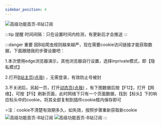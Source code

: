 ```yaml
---
sidebar_position: 4
---
```

![高级功能首页-B站订阅](/img/doc/高级功能/高级首页/B站订阅.png)


:::tip 提醒
时间间隔：只在设置时间内检测，有更新后才会推送
:::

:::danger 重要
因B站爬虫规则越来越严，现在需要cookie访问链接才能获取数据，下面跟随我的步骤设置吧：

1.本次使用edge浏览器演示，其他浏览器自行设置，选择inprivate模式，即【隐私模式】

2.打开[B站主页(点我)](https://www.bilibili.com/) ，无需登录，有效防止号被封

3.不关闭后，另起一页，打开[动态页(点我)](https://api.bilibili.com/x/polymer/web-dynamic/v1/feed/space?host_mid=1) ，有下图数据后按【F12】，打开【网络】，可按【F5】刷新页面，此时网络下只有一个页面数据，找到【标头】下的响应标头中的cookie，将其全部复制到插件cookie框内保存即可

⭐注：cookie不清楚有效期多久，如失效，按照步骤重新获取新cookie
![高级功能首页-B站订阅](/img/doc/高级功能/高级首页/B站订阅2.png)
![高级功能首页-B站订阅](/img/doc/高级功能/高级首页/B站订阅3.png)
:::

